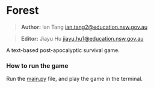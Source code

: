 # Forest

> **Author:** Ian Tang <ian.tang2@education.nsw.gov.au>

> **Editor:** Jiayu Hu <jiayu.hu1@education.nsw.gov.au>

A text-based post-apocalyptic survival game.

### How to run the game
Run the [main.py](main.py) file, and play the game in the terminal.
